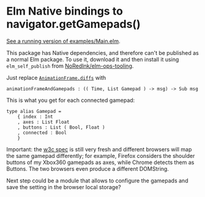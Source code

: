 # Elm Native bindings to navigator.getGamepads()

[See a running version of examples/Main.elm](https://xarvh.github.io/elm-gamepad/).


This package has Native dependencies, and therefore can't be published as a normal
Elm package.
To use it, download it and then install it using `elm_self_publish` from
[NoRedInk/elm-ops-tooling](https://github.com/NoRedInk/elm-ops-tooling).


Just replace [`AnimationFrame.diffs`](http://package.elm-lang.org/packages/elm-lang/animation-frame/1.0.0/AnimationFrame#diffs)
with
```
animationFrameAndGamepads : (( Time, List Gamepad ) -> msg) -> Sub msg
```


This is what you get for each connected gamepad:
```
type alias Gamepad =
    { index : Int
    , axes : List Float
    , buttons : List ( Bool, Float )
    , connected : Bool
    }
```

Important: the [w3c spec](https://www.w3.org/TR/gamepad/) is still very fresh and different browsers
will map the same gamepad differently; for example, Firefox considers the shoulder buttons of my Xbox360
gamepads as axes, while Chrome detects them as Buttons. The two browsers even produce a different DOMString.

Next step could be a module that allows to configure the gamepads and save the setting in the browser local storage?
